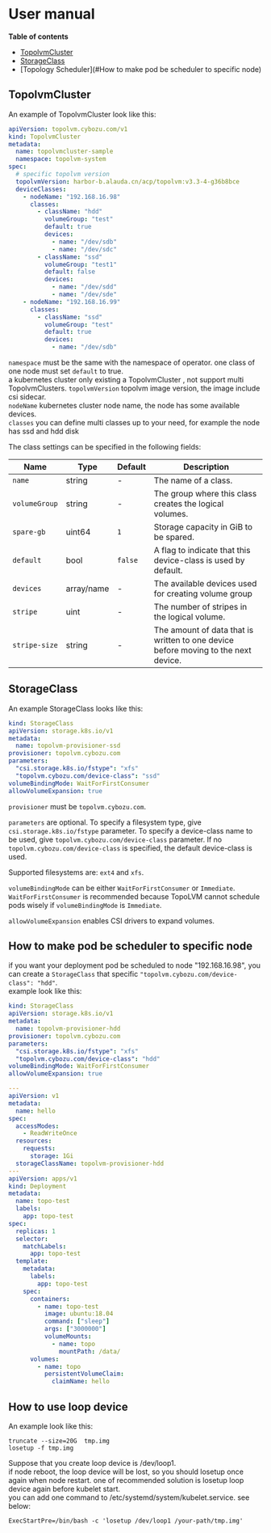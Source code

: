 User manual
==========

**Table of contents**

- [TopolvmCluster](#topolvmcluster)
- [StorageClass](#storageclass)
- [Topology Scheduler](#How to make pod be scheduler to specific node)


TopolvmCluster
------------

An example of TopolvmCluster look like this:
```yaml
apiVersion: topolvm.cybozu.com/v1
kind: TopolvmCluster
metadata:
  name: topolvmcluster-sample
  namespace: topolvm-system
spec:
  # specific topolvm version
  topolvmVersion: harbor-b.alauda.cn/acp/topolvm:v3.3-4-g36b8bce
  deviceClasses:
    - nodeName: "192.168.16.98"
      classes:
        - className: "hdd"
          volumeGroup: "test"
          default: true
          devices:
            - name: "/dev/sdb"
            - name: "/dev/sdc"
        - className: "ssd"
          volumeGroup: "test1"
          default: false
          devices:
            - name: "/dev/sdd"
            - name: "/dev/sde"
    - nodeName: "192.168.16.99"
      classes:
        - className: "ssd"
          volumeGroup: "test"
          default: true
          devices:
            - name: "/dev/sdb"
```
`namespace` must be the same with the namespace of operator. one class of one node must set `default` to true.  
a kubernetes cluster only existing a TopolvmCluster , not support multi TopolvmClusters.
`topolvmVersion` topolvm image version, the image include csi sidecar.  
`nodeName` kubernetes cluster node name, the node has some available devices.  
`classes` you can define multi classes up to your need, for example the node has ssd and hdd disk

The class settings can be specified in the following fields:

| Name           | Type        | Default | Description                                                                        |
| -------------- | ------      | ------- | ---------------------------------------------------------------------------------- |
| `name`         | string      | -       | The name of a class.                                                               |
| `volumeGroup`  | string      | -       | The group where this class creates the logical volumes.                            |
| `spare-gb`     | uint64      | `1`    | Storage capacity in GiB to be spared.                                              |
| `default`      | bool        | `false` | A flag to indicate that this device-class is used by default.                      |
| `devices`      | array/name  | -       | The available devices used for creating volume group                               |
| `stripe`       | uint        | -       | The number of stripes in the logical volume.                                       |
| `stripe-size`  | string      | -       | The amount of data that is written to one device before moving to the next device. |



StorageClass
------------
An example StorageClass looks like this:


```yaml
kind: StorageClass
apiVersion: storage.k8s.io/v1
metadata:
  name: topolvm-provisioner-ssd
provisioner: topolvm.cybozu.com
parameters:
  "csi.storage.k8s.io/fstype": "xfs"
  "topolvm.cybozu.com/device-class": "ssd"
volumeBindingMode: WaitForFirstConsumer
allowVolumeExpansion: true
```

`provisioner` must be `topolvm.cybozu.com`.

`parameters` are optional.
To specify a filesystem type, give `csi.storage.k8s.io/fstype` parameter.
To specify a device-class name to be used, give `topolvm.cybozu.com/device-class` parameter.
If no `topolvm.cybozu.com/device-class` is specified, the default device-class is used.

Supported filesystems are: `ext4` and `xfs`.

`volumeBindingMode` can be either `WaitForFirstConsumer` or `Immediate`.
`WaitForFirstConsumer` is recommended because TopoLVM cannot schedule pods
wisely if `volumeBindingMode` is `Immediate`.

`allowVolumeExpansion` enables CSI drivers to expand volumes.


How to make pod be scheduler to specific node
--------------

if you want your deployment pod be scheduled to node "192.168.16.98", you can create a `StorageClass` that specific `"topolvm.cybozu.com/device-class": "hdd"`.  
example look like this:
```yaml
kind: StorageClass
apiVersion: storage.k8s.io/v1
metadata:
  name: topolvm-provisioner-hdd
provisioner: topolvm.cybozu.com
parameters:
  "csi.storage.k8s.io/fstype": "xfs"
  "topolvm.cybozu.com/device-class": "hdd"
volumeBindingMode: WaitForFirstConsumer
allowVolumeExpansion: true

---
apiVersion: v1
metadata:
  name: hello
spec:
  accessModes:
    - ReadWriteOnce
  resources:
    requests:
      storage: 1Gi
  storageClassName: topolvm-provisioner-hdd
---
apiVersion: apps/v1
kind: Deployment
metadata:
  name: topo-test
  labels:
    app: topo-test
spec:
  replicas: 1
  selector:
    matchLabels:
      app: topo-test
  template:
    metadata:
      labels:
        app: topo-test
    spec:
      containers:
        - name: topo-test
          image: ubuntu:18.04
          command: ["sleep"]
          args: ["3000000"]
          volumeMounts:
            - name: topo
              mountPath: /data/
      volumes:
        - name: topo
          persistentVolumeClaim:
            claimName: hello

```

How to use loop device 
----------

An example look like this:

```console
truncate --size=20G  tmp.img
losetup -f tmp.img
```

Suppose that you create loop device is /dev/loop1.  
if node reboot, the loop device will be lost, so you should losetup once again when node restart.
one of recommended solution is losetup loop device again before kubelet start.  
you can add one command to /etc/systemd/system/kubelet.service. see below:
```
ExecStartPre=/bin/bash -c 'losetup /dev/loop1 /your-path/tmp.img'
```








